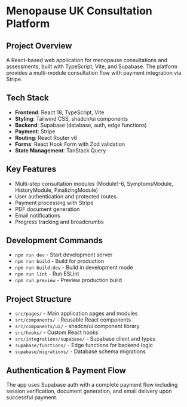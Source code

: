 # Menopause UK Consultation Platform

## Project Overview
A React-based web application for menopause consultations and assessments, built with TypeScript, Vite, and Supabase. The platform provides a multi-module consultation flow with payment integration via Stripe.

## Tech Stack
- **Frontend**: React 18, TypeScript, Vite
- **Styling**: Tailwind CSS, shadcn/ui components
- **Backend**: Supabase (database, auth, edge functions)
- **Payment**: Stripe
- **Routing**: React Router v6
- **Forms**: React Hook Form with Zod validation
- **State Management**: TanStack Query

## Key Features
- Multi-step consultation modules (Module1-6, SymptomsModule, HistoryModule, FinalizingModule)
- User authentication and protected routes
- Payment processing with Stripe
- PDF document generation
- Email notifications
- Progress tracking and breadcrumbs

## Development Commands
- `npm run dev` - Start development server
- `npm run build` - Build for production
- `npm run build:dev` - Build in development mode
- `npm run lint` - Run ESLint
- `npm run preview` - Preview production build

## Project Structure
- `src/pages/` - Main application pages and modules
- `src/components/` - Reusable React components
- `src/components/ui/` - shadcn/ui component library
- `src/hooks/` - Custom React hooks
- `src/integrations/supabase/` - Supabase client and types
- `supabase/functions/` - Edge functions for backend logic
- `supabase/migrations/` - Database schema migrations

## Authentication & Payment Flow
The app uses Supabase auth with a complete payment flow including session verification, document generation, and email delivery upon successful payment.